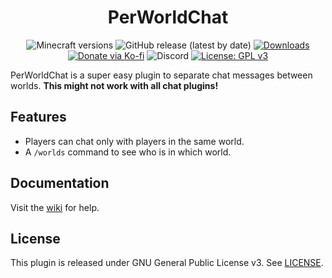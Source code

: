 <h1 align="center">PerWorldChat</h1>

<p align="center">
	<img src="https://img.shields.io/badge/Minecraft-1.8--1.19-orange" alt="Minecraft versions">
	<img src="https://img.shields.io/github/v/release/hyperdefined/PerWorldChat" alt="GitHub release (latest by date)">
	<a href="https://github.com/hyperdefined/PerWorldChat/releases"><img src="https://img.shields.io/github/downloads/hyperdefined/PerWorldChat/total?logo=github" alt="Downloads"></a>
	<a href="https://ko-fi.com/hyperdefined"><img src="https://img.shields.io/badge/Donate-Ko--fi-red" alt="Donate via Ko-fi"></a>
	<img alt="Discord" src="https://img.shields.io/discord/1267600843356639413?style=flat&logo=discord&label=Discord">
	<a href="https://www.gnu.org/licenses/gpl-3.0"><img src="https://img.shields.io/badge/License-GPLv3-blue.svg" alt="License: GPL v3"></a>
</p>

PerWorldChat is a super easy plugin to separate chat messages between worlds. **This might not work with all chat plugins!**

## Features
* Players can chat only with players in the same world.
* A `/worlds` command to see who is in which world.

## Documentation
Visit the [wiki](https://github.com/hyperdefined/PerWorldChat/wiki) for help.

## License
This plugin is released under GNU General Public License v3. See [LICENSE](https://github.com/hyperdefined/PerWorldChat/blob/master/LICENSE).
